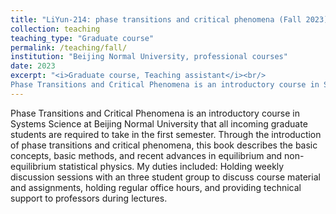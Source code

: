 ```yaml
---
title: "LiYun-214: phase transitions and critical phenomena (Fall 2023)"
collection: teaching
teaching_type: "Graduate course"
permalink: /teaching/fall/ 
institution: "Beijing Normal University, professional courses"
date: 2023
excerpt: "<i>Graduate course, Teaching assistant</i><br/>
Phase Transitions and Critical Phenomena is an introductory course in Systems Science that all incoming graduate students are required to take in their first semester."
---
```

Phase Transitions and Critical Phenomena is an introductory course in Systems Science at Beijing Normal University that all incoming graduate students are required to take in the first semester. Through the introduction of phase transitions and critical phenomena, this book describes the basic concepts, basic methods, and recent advances in equilibrium and non-equilibrium statistical physics. My duties included: Holding weekly discussion sessions with an three student group to discuss course material and assignments, holding regular office hours, and providing technical support to professors during lectures.
